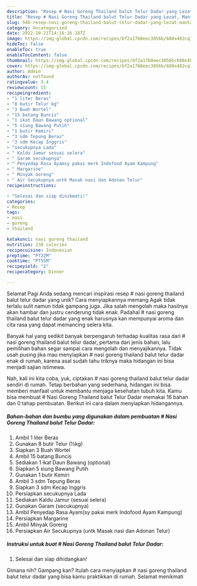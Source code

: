 ```yaml
---
description: "Resep # Nasi Goreng Thailand balut Telur Dadar yang Lezat, Mantap"
title: "Resep # Nasi Goreng Thailand balut Telur Dadar yang Lezat, Mantap"
slug: 546-resep-nasi-goreng-thailand-balut-telur-dadar-yang-lezat-mantap
category: Uncategorized
date: 2022-10-21T14:16:16.187Z
image: https://img-global.cpcdn.com/recipes/bf2a1768eec3856b/680x482cq70/nasi-goreng-thailand-balut-telur-dadar-foto-resep-utama.jpg
hideToc: false
enableToc: true
enableTocContent: false
thumbnail: https://img-global.cpcdn.com/recipes/bf2a1768eec3856b/680x482cq70/nasi-goreng-thailand-balut-telur-dadar-foto-resep-utama.jpg
cover: https://img-global.cpcdn.com/recipes/bf2a1768eec3856b/680x482cq70/nasi-goreng-thailand-balut-telur-dadar-foto-resep-utama.jpg
author: Admin
authorAv: notfound
ratingvalue: 3.4
reviewcount: 15
recipeingredient:
- "1 liter Beras"
- "8 butir Telur kg"
- "3 Buah Wortel"
- "15 batang Buncis"
- "1 ikat Daun Bawang optional"
- "5 siung Bawang Putih"
- "1 butir Kemiri"
- "3 sdm Tepung Beras"
- "3 sdm Kecap Inggris"
- "secukupnya Lada"
- " Kaldu Jamur sesuai selera"
- " Garam secukupnya"
- " Penyedap Rasa Ayamsy pakai merk Indofood Ayam Kampung"
- " Margarine"
- " Minyak Goreng"
- " Air Secukupnya untk Masak nasi dan Adonan Telur"
recipeinstructions:

- "Selesai dan siap dinikmati!"
categories:
- Resep
tags:
- nasi
- goreng
- thailand

katakunci: nasi goreng thailand 
nutrition: 238 calories
recipecuisine: Indonesian
preptime: "PT22M"
cooktime: "PT55M"
recipeyield: "2"
recipecategory: Dinner

---
```



Selamat Pagi Anda sedang mencari inspirasi resep # nasi goreng thailand balut telur dadar yang unik? Cara menyiapkannya memang Agak tidak terlalu sulit namun tidak gampang juga. Jika salah mengolah maka hasilnya akan hambar dan justru cenderung tidak enak. Padahal # nasi goreng thailand balut telur dadar yang enak harusnya kan mempunyai aroma dan cita rasa yang dapat memancing selera kita.




Banyak hal yang sedikit banyak berpengaruh terhadap kualitas rasa dari # nasi goreng thailand balut telur dadar, pertama dari jenis bahan, lalu pemilihan bahan segar sampai cara mengolah dan menyajikannya. Tidak usah pusing jika mau menyiapkan # nasi goreng thailand balut telur dadar enak di rumah, karena asal sudah tahu triknya maka hidangan ini bisa menjadi sajian istimewa.


Nah, kali ini kita coba, yuk, ciptakan # nasi goreng thailand balut telur dadar sendiri di rumah. Tetap berbahan yang sederhana, hidangan ini bisa memberi manfaat untuk membantu menjaga kesehatan tubuh kita. Kamu bisa membuat # Nasi Goreng Thailand balut Telur Dadar memakai 16 bahan dan 0 tahap pembuatan. Berikut ini cara dalam menyiapkan hidangannya.

<!--inarticleads1-->

##### Bahan-bahan dan bumbu yang digunakan dalam pembuatan # Nasi Goreng Thailand balut Telur Dadar:

1. Ambil 1 liter Beras
1. Gunakan 8 butir Telur (½kg)
1. Siapkan 3 Buah Wortel
1. Ambil 15 batang Buncis
1. Sediakan 1 ikat Daun Bawang (optional)
1. Siapkan 5 siung Bawang Putih
1. Gunakan 1 butir Kemiri
1. Ambil 3 sdm Tepung Beras
1. Siapkan 3 sdm Kecap Inggris
1. Persiapkan secukupnya Lada
1. Sediakan  Kaldu Jamur (sesuai selera)
1. Gunakan  Garam (secukupnya)
1. Ambil  Penyedap Rasa Ayam(sy pakai merk Indofood Ayam Kampung)
1. Persiapkan  Margarine
1. Ambil  Minyak Goreng
1. Persiapkan  Air Secukupnya (untk Masak nasi dan Adonan Telur)




<!--inarticleads2-->

##### Instruksi untuk buat # Nasi Goreng Thailand balut Telur Dadar:


1. Selesai dan siap dihidangkan!



Gimana nih? Gampang kan? Itulah cara menyiapkan # nasi goreng thailand balut telur dadar yang bisa kamu praktikkan di rumah. Selamat menikmati
